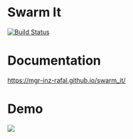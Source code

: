 # Swarm It

[![Build Status](https://travis-ci.org/mgr-inz-rafal/swarm.svg?branch=master)](https://travis-ci.org/mgr-inz-rafal/swarm)

# Documentation

https://mgr-inz-rafal.github.io/swarm_it/

# Demo

[![](http://img.youtube.com/vi/vMaQWnlOqE0/0.jpg)](http://www.youtube.com/watch?v=vMaQWnlOqE0 "")
